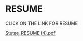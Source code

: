 # RESUME
CLICK ON THE LINK FOR RESUME

[Stutee_RESUME (4).pdf](https://github.com/StuteeP/resume_stutee/files/13714287/Stutee_RESUME.4.pdf)
